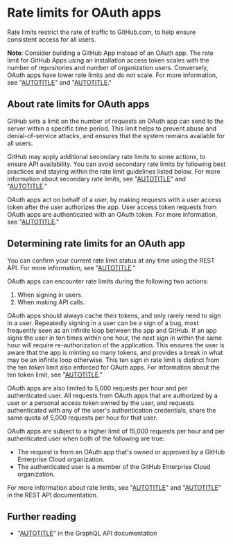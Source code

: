# Rate limits for OAuth apps

Rate limits restrict the rate of traffic to GitHub.com, to help ensure consistent access for all users.

<div class="ghd-spotlight ghd-spotlight-note border rounded-1 my-3 p-3 f5 color-border-accent-emphasis color-bg-accent">

**Note**: Consider building a GitHub App instead of an OAuth app. The rate limit for GitHub Apps using an installation access token scales with the number of repositories and number of organization users. Conversely, OAuth apps have lower rate limits and do not scale. For more information, see "[AUTOTITLE](/apps/oauth-apps/building-oauth-apps/differences-between-github-apps-and-oauth-apps)" and "[AUTOTITLE](/apps/creating-github-apps/setting-up-a-github-app/about-creating-github-apps)."

</div>

## About rate limits for OAuth apps

GitHub sets a limit on the number of requests an OAuth app can send to the server within a specific time period. This limit helps to prevent abuse and denial-of-service attacks, and ensures that the system remains available for all users.

GitHub may apply additional secondary rate limits to some actions, to ensure API availability. You can avoid secondary rate limits by following best practices and staying within the rate limit guidelines listed below. For more information about secondary rate limits, see "[AUTOTITLE](/rest/guides/best-practices-for-integrators#dealing-with-secondary-rate-limits)" and "[AUTOTITLE](/rest/overview/resources-in-the-rest-api#secondary-rate-limits)."

OAuth apps act on behalf of a user, by making requests with a user access token after the user authorizes the app. User access token requests from OAuth apps are authenticated with an OAuth token. For more information, see "[AUTOTITLE](/apps/oauth-apps/building-oauth-apps/authorizing-oauth-apps)."

## Determining rate limits for an OAuth app

<div class="ghd-spotlight ghd-spotlight-note border rounded-1 my-3 p-3 f5 color-border-accent-emphasis color-bg-accent">

You can confirm your current rate limit status at any time using the REST API. For more information, see "[AUTOTITLE](/rest/overview/resources-in-the-rest-api#checking-your-rate-limit-status)."

</div>

OAuth apps can encounter rate limits during the following two actions:

1. When signing in users.
1. When making API calls.

OAuth apps should always cache their tokens, and only rarely need to sign in a user. Repeatedly signing in a user can be a sign of a bug, most frequently seen as an infinite loop between the app and GitHub. If an app signs the user in ten times within one hour, the next sign in within the same hour will require re-authorization of the application. This ensures the user is aware that the app is minting so many tokens, and provides a break in what may be an infinite loop otherwise. This ten _sign in_ rate limit is distinct from the ten _token_ limit also enforced for OAuth apps. For information about the ten token limit, see "[AUTOTITLE](/apps/oauth-apps/building-oauth-apps/authorizing-oauth-apps#creating-multiple-tokens-for-oauth-apps)."

OAuth apps are also limited to 5,000 requests per hour and per authenticated user. All requests from OAuth apps that are authorized by a user or a personal access token owned by the user, and requests authenticated with any of the user's authentication credentials, share the same quota of 5,000 requests per hour for that user.

OAuth apps are subject to a higher limit of 15,000 requests per hour and per authenticated user when both of the following are true:

- The request is from an OAuth app that's owned or approved by a GitHub Enterprise Cloud organization.
- The authenticated user is a member of the GitHub Enterprise Cloud organization.

For more information about rate limits, see "[AUTOTITLE](/rest/overview/resources-in-the-rest-api#rate-limiting)" and "[AUTOTITLE](/rest/rate-limit#understanding-your-rate-limit-status)" in the REST API documentation.

## Further reading

- "[AUTOTITLE](/graphql/overview/resource-limitations)" in the GraphQL API documentation
